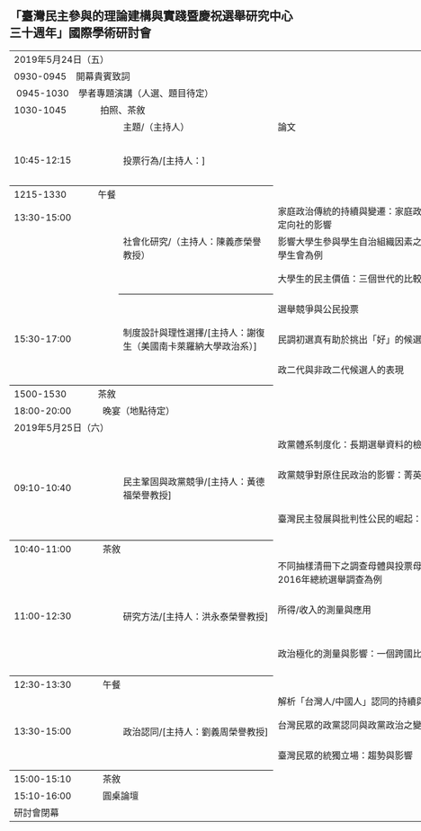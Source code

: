 ## 「臺灣民主參與的理論建構與實踐暨慶祝選舉研究中心三十週年」國際學術研討會


<table border=0 cellpadding=0 cellspacing=0 width=1102 style='border-collapse:
 collapse;table-layout:fixed;width:1102pt'>
 <col width=144 style='mso-width-source:userset;mso-width-alt:6144;width:144pt'>
 <col width=213 style='mso-width-source:userset;mso-width-alt:9088;width:173pt'>
 <col width=384 style='mso-width-source:userset;mso-width-alt:16384;width:384pt'>
 <col width=278 style='mso-width-source:userset;mso-width-alt:11861;width:278pt'>
 <col width=83 style='mso-width-source:userset;mso-width-alt:3541;width:123pt'>
 <tr height=16 style='mso-height-source:userset;height:16.0pt'>
  <td colspan=5 height=16 class=xl70 width=1102 style='border-right:1.0pt solid black;
  height:16.0pt;width:1102pt'><font class="font6">2019</font><font class="font5">年</font><font
  class="font6">5</font><font class="font5">月</font><font class="font6">24</font><font
  class="font5">日（五）</font></td>
 </tr>
 <tr height=17 style='height:17.0pt'>
  <td colspan=5 height=17 class=xl77 width=1102 style='border-right:1.0pt solid black;
  height:17.0pt;width:1102pt'><span lang=EN-US>0930-0945<span
  style='mso-spacerun:yes'>&nbsp;&nbsp;&nbsp; </span><font class="font5">開幕貴賓致詞</font></span></td>
 </tr>
 <tr height=17 style='height:17.0pt'>
  <td colspan=5 height=17 class=xl77 width=1102 style='border-right:1.0pt solid black;
  height:17.0pt;width:1102pt'><span lang=EN-US><span
  style='mso-spacerun:yes'>&nbsp;</span>0945-1030<span
  style='mso-spacerun:yes'>&nbsp;&nbsp;&nbsp; </span><font class="font5">學者專題演講（人選、題目待定）</font></span></td>
 </tr>
 <tr height=17 style='height:17.0pt'>
  <td colspan=5 height=17 class=xl77 width=1102 style='border-right:1.0pt solid black;
  height:17.0pt;width:1102pt'><span lang=EN-US>1030-1045<span
  style='mso-spacerun:yes'>&nbsp;&nbsp;&nbsp;&nbsp;&nbsp;&nbsp;&nbsp;&nbsp;&nbsp;&nbsp;&nbsp;&nbsp;&nbsp;
  </span><font class="font5">拍照、茶敘</font></span></td>
 </tr>
 <tr height=17 style='height:17.0pt'>
  <td height=17 class=xl65 width=144 style='height:17.0pt;width:144pt'><span
  lang=EN-US>　</span></td>
  <td class=xl66 width=213 style='width:173pt'>主題<font class="font6">/</font><font
  class="font5">（主持人）</font></td>
  <td class=xl66 width=384 style='width:384pt'>論文</td>
  <td class=xl66 width=278 style='width:278pt'>發表人</td>
  <td class=xl66 width=83 style='width:123pt'>評論人</td>
 </tr>
  <tr height=16 style='height:16.0pt'>
  <td rowspan=3 height=49 class=xl76 width=144 style='border-bottom:1.0pt solid black;
  height:49.0pt;border-top:none;width:144pt'><span lang=EN-US>10:45-12:15</span></td>
  <td rowspan=3 class=xl73 width=213 style='border-bottom:1.0pt solid black;
  border-top:none;width:213pt'>投票行為<font class="font6">/</font><font
  class="font5">[主持人：]</font></td>
  <td class=xl69 width=384 style='width:384pt'></td>
  <td class=xl69 width=278 style='width:278pt'>作者：<font class="font6">（）</font></td>
  <td class=xl69 width=83 style='width:83pt'> </td>
 </tr>
 <tr height=16 style='height:16.0pt'>
  <td height=16 class=xl69 width=384 style='height:16.0pt;width:384pt'> </td>
  <td class=xl69 width=278 style='width:278pt'>盛杏湲<font class="font6">（政治大學政治學系）</font></td>
  <td class=xl69 width=83 style='width:83pt'> </td>
 </tr>
 <tr height=17 style='height:17.0pt'>
  <td height=17 class=xl66 width=384 style='height:17.0pt;width:384pt'> </td>
  <td class=xl66 width=278 style='width:278pt'>王靖興<font class="font6">（休士頓大學）</font></td>
  <td class=xl66 width=83 style='width:83pt'> </td>
 </tr>
 <tr height=17 style='height:17.0pt'>
  <td colspan=5 height=17 class=xl77 width=1102 style='border-right:1.0pt solid black;
  height:17.0pt;width:1102pt'><span lang=EN-US>1215-1330<span
  style='mso-spacerun:yes'>&nbsp;&nbsp;&nbsp;&nbsp;&nbsp;&nbsp;&nbsp;&nbsp;&nbsp;&nbsp;&nbsp;&nbsp;
  </span><font class="font5">午餐</font></span></td>
 </tr>

 <tr height=16 style='height:16.0pt'>
  <td height=16 class=xl67 width=144 style='height:16.0pt;width:144pt'><span
  lang=EN-US>13:30-15:00</span></td>
  <td rowspan=3 class=xl73 width=213 style='border-bottom:1.0pt solid black;
  border-top:none;width:213pt'>社會化研究<font class="font6">/</font><font
  class="font5">（主持人：陳義彥榮譽教授）</font></td>
  <td class=xl69 width=384 style='width:384pt'>家庭政治傳統的持續與變遷：家庭政治性與親子關係對大學生政治定向社的影響
</td>
  <td class=xl69 width=278 style='width:278pt'>陳陸輝（政治大學選舉研究中心暨政治系）、
楊貴（政治大學政治學系博士生）</td>
  <td class=xl69 width=83 style='width:83pt'>陳義彥</td>
 </tr>
 <tr height=16 style='height:16.0pt'>
  <td height=16 class=xl67 width=144 style='height:16.0pt;width:144pt'>　</td>
  <td class=xl69 width=384 style='width:384pt'>影響大學生參與學生自治組織因素之探討—以國立臺北大學日間部學生會為例</td>
  <td class=xl69 width=278 style='width:278pt'>謝忠賢、張繼中、郭倢如、王騰緯、黃善羚、劉嘉薇（國立臺北大學公共行政暨政策學系）</td>
  <td class=xl69 width=83 style='width:83pt'>盛杏湲（政治大學政治學系）</td>
 </tr>
 <tr height=17 style='height:17.0pt'>
  <td height=17 class=xl68 width=144 style='height:17.0pt;width:144pt'></td>
  <td class=xl66 width=384 style='width:384pt'>大學生的民主價值：三個世代的比較</td>
  <td class=xl66 width=278 style='width:278pt'>陳光輝(國立中正大學政治學系)</td>
  <td class=xl66 width=83 style='width:83pt'>盛杏湲（政治大學政治學系）</td>
 </tr>
 </tr>
 <tr height=16 style='height:16.0pt'>
  <td rowspan=3 height=49 class=xl76 width=144 style='border-bottom:1.0pt solid black;
  height:49.0pt;border-top:none;width:144pt'><span lang=EN-US>15:30-17:00</span></td>
  <td rowspan=3 class=xl73 width=213 style='border-bottom:1.0pt solid black;
  border-top:none;width:213pt'>制度設計與理性選擇<font class="font6">/</font><font
  class="font5">[主持人：謝復生（美國南卡萊羅納大學政治系）]</font></td>
  <td class=xl69 width=384 style='width:384pt'>選舉競爭與公民投票</td>
  <td class=xl69 width=278 style='width:278pt'>蔡佳泓<font class="font6">（政治大學選舉研究中心與東亞所）</font></td>
  <td class=xl69 width=83 style='width:83pt'>謝復生（美國南卡萊羅納大學政治系）</td>
 </tr>
 <tr height=16 style='height:16.0pt'>
  <td height=16 class=xl69 width=384 style='height:16.0pt;width:384pt'>民調初選真有助於挑出「好」的候選人嗎？</td>
  <td class=xl69 width=278 style='width:278pt'>俞振華<font class="font6">（政治大學選舉研究中心與政治學系）</font></td>
  <td class=xl69 width=83 style='width:83pt'>牛銘實（杜克大學政治系）</td>
 </tr>
 <tr height=17 style='height:17.0pt'>
  <td height=17 class=xl66 width=384 style='height:17.0pt;width:384pt'>政二代與非政二代候選人的表現</td>
  <td class=xl66 width=278 style='width:278pt'>鮑彤<font class="font6">（中研院政治所與政治大學選舉研究中心）</font></td>
  <td class=xl66 width=83 style='width:83pt'>牛銘實（杜克大學政治系）</td>
 </tr>
 <tr height=17 style='height:17.0pt'>
  <td colspan=5 height=17 class=xl77 width=1102 style='border-right:1.0pt solid black;
  height:17.0pt;width:1102pt'><span lang=EN-US>1500-1530<span
  style='mso-spacerun:yes'>&nbsp;&nbsp;&nbsp;&nbsp;&nbsp;&nbsp;&nbsp;&nbsp;&nbsp;&nbsp;&nbsp;&nbsp;
  </span><font class="font5">茶敘</font></span></td>
 </tr>
  <tr height=17 style='height:17.0pt'>
  <td colspan=5 height=17 class=xl77 width=1102 style='border-right:1.0pt solid black;
  height:17.0pt;width:1102pt'><span lang=EN-US>18:00-20:00<span
  style='mso-spacerun:yes'>&nbsp;&nbsp;&nbsp;&nbsp;&nbsp;&nbsp;&nbsp;&nbsp;&nbsp;&nbsp;&nbsp;&nbsp;
  </span><font class="font5">晚宴（地點待定）</font></span></td>
 </tr>
 <tr height=16 style='mso-height-source:userset;height:16.0pt'>
  <td colspan=5 height=16 class=xl70 width=1102 style='border-right:1.0pt solid black;
  height:16.0pt;width:1102pt'><font class="font6">2019</font><font class="font5">年</font><font
  class="font6">5</font><font class="font5">月</font><font class="font6">25</font><font
  class="font5">日（六）</font></td>
 </tr>

 <tr height=16 style='height:16.0pt'>
  <td rowspan=3 height=49 class=xl76 width=144 style='border-bottom:1.0pt solid black;
  height:49.0pt;border-top:none;width:144pt'><span lang=EN-US>09:10-10:40</span></td>
  <td rowspan=3 class=xl73 width=213 style='border-bottom:1.0pt solid black;
  border-top:none;width:213pt'>民主鞏固與政黨競爭<font class="font6">/</font><font
  class="font5">[主持人：黃德福榮譽教授]</font></td>
  <td class=xl69 width=384 style='width:384pt'>政黨體系制度化：長期選舉資料的檢視觀點</td>
  <td class=xl69 width=278 style='width:278pt'>游清鑫<font class="font6">（政治大學選舉研究中心與國發所）</font></td>
  <td class=xl69 width=83 style='width:83pt'>黃德福榮譽教授</td>
 </tr>
 <tr height=16 style='height:16.0pt'>
  <td height=16 class=xl69 width=384 style='height:16.0pt;width:384pt'>政黨競爭對原住民政治的影響：菁英觀點</td>
  <td class=xl69 width=278 style='width:278pt'>包正豪（淡江大學全球政治經濟學系）</td>
  <td class=xl69 width=83 style='width:83pt'>陳永福（紐西蘭坎特伯里大學政治與國際關係系）</td>
 </tr>
 <tr height=17 style='height:17.0pt'>
  <td height=17 class=xl66 width=384 style='height:17.0pt;width:384pt'>臺灣民主發展與批判性公民的崛起：TEDS資料的檢視</td>
  <td class=xl66 width=278 style='width:278pt'>黃信豪（師範大學公民教育與活動領導學系）</td>
  <td class=xl66 width=83 style='width:83pt'>陳永福（紐西蘭坎特伯里大學政治與國際關係系）</td>
 </tr>
 <tr height=17 style='height:17.0pt'>
  <td colspan=5 height=17 class=xl77 width=1102 style='border-right:1.0pt solid black;
  height:17.0pt;width:1102pt'><span lang=EN-US>10:40-11:00<span
  style='mso-spacerun:yes'>&nbsp;&nbsp;&nbsp;&nbsp;&nbsp;&nbsp;&nbsp;&nbsp;&nbsp;&nbsp;&nbsp;&nbsp;
  </span><font class="font5">茶敘</font></span></td>
 </tr>
 
 <tr height=32 style='height:32.0pt'>
  <td rowspan=3 height=65 class=xl76 width=144 style='border-bottom:1.0pt solid black;
  height:65.0pt;border-top:none;width:144pt'><span lang=EN-US>11:00-12:30</span></td>
  <td rowspan=3 class=xl73 width=213 style='border-bottom:1.0pt solid black;
  border-top:none;width:213pt'>研究方法<font class="font6">/</font><font
  class="font5">[主持人：洪永泰榮譽教授]</font></td>
 <td height=16 class=xl69 width=384 style='height:16.0pt;width:384pt'>不同抽樣清冊下之調查母體與投票母體的輪廓分析
—以TEDS 2016年總統選舉調查為例</td>
  <td class=xl69 width=278 style='width:278pt'>莊文忠（世新大學行政管理學系）</td>
  <td class=xl69 width=83 style='width:83pt'>洪永泰榮譽教授</td>
 </tr>
 <tr height=16 style='height:16.0pt'>
  <td class=xl69 width=384 style='width:384pt'>所得/收入的測量與應用</td>
 <td class=xl69 width=278 style='width:278pt'>蔡宗漢（政治大學政治學系與選舉研究中心）、蔡奇霖（政治大學政治學系）</td>
  <td class=xl69 width=83 style='width:83pt'>黃紀（政治大學政治學系與選舉研究中心）</td>
  </tr>
 <tr height=17 style='height:17.0pt'>
  <td height=17 class=xl66 width=384 style='height:17.0pt;width:384pt'>政治極化的測量與影響：一個跨國比較分析</td>
  <td class=xl66 width=278 style='width:278pt'>蕭怡靖（淡江大學公共行政學系）</td>
  <td class=xl66 width=83 style='width:83pt'>黃紀（政治大學政治學系與選舉研究中心）</td>
 </tr>
  <tr height=17 style='height:17.0pt'>
  <td colspan=5 height=17 class=xl77 width=1102 style='border-right:1.0pt solid black;
  height:17.0pt;width:1102pt'><span lang=EN-US>12:30-13:30<span
  style='mso-spacerun:yes'>&nbsp;&nbsp;&nbsp;&nbsp;&nbsp;&nbsp;&nbsp;&nbsp;&nbsp;&nbsp;&nbsp;&nbsp;
  </span><font class="font5">午餐</font></span></td>
 </tr>

 <tr height=16 style='height:16.0pt'>
  <td rowspan=3 height=49 class=xl76 width=144 style='border-bottom:1.0pt solid black;
  height:49.0pt;border-top:none;width:144pt'><span lang=EN-US>13:30-15:00</span></td>
  <td rowspan=3 class=xl73 width=213 style='border-bottom:1.0pt solid black;
  border-top:none;width:213pt'>政治認同<font class="font6">/</font><font
  class="font5">[主持人：劉義周榮譽教授]</font></td>
  <td class=xl69 width=384 style='width:384pt'>解析「台灣人/中國人」認同的持續與變遷</td>
  <td class=xl69 width=278 style='width:278pt'>鄭夙芬<font class="font6">（政治大學選舉研究中心）</font></td>
  <td class=xl69 width=83 style='width:83pt'>劉義周榮譽教授</td>
 </tr>
 <tr height=16 style='height:16.0pt'>
  <td height=16 class=xl69 width=384 style='height:16.0pt;width:384pt'>台灣民眾的政黨認同與政黨政治之變化</td>
  <td class=xl69 width=278 style='width:278pt'>林瓊珠（東吳大學政治系）</td>
  <td class=xl69 width=83 style='width:83pt'>林聰吉（淡江大學公共行政學系）</td>
 </tr>
 <tr height=17 style='height:17.0pt'>
  <td height=17 class=xl66 width=384 style='height:17.0pt;width:384pt'>臺灣民眾的統獨立場：趨勢與影響</td>
  <td class=xl66 width=278 style='width:278pt'>周應龍（淡江大學全球政治經濟學系）</td>
  <td class=xl66 width=83 style='width:83pt'>林聰吉（淡江大學公共行政學系）</td>
 </tr>
  <tr height=17 style='height:17.0pt'>
  <td colspan=5 height=17 class=xl77 width=1102 style='border-right:1.0pt solid black;
  height:17.0pt;width:1102pt'><span lang=EN-US>15:00-15:10<span
  style='mso-spacerun:yes'>&nbsp;&nbsp;&nbsp;&nbsp;&nbsp;&nbsp;&nbsp;&nbsp;&nbsp;&nbsp;&nbsp;&nbsp;
  </span><font class="font5">茶敘</font></span></td>
 </tr>

 <tr height=17 style='height:17.0pt'>
  <td colspan=5 height=17 class=xl77 width=1102 style='border-right:1.0pt solid black;
  height:17.0pt;width:1102pt'><span lang=EN-US>15:10-16:00<span
  style='mso-spacerun:yes'>&nbsp;&nbsp;&nbsp;&nbsp;&nbsp;&nbsp;&nbsp;&nbsp;&nbsp;&nbsp;&nbsp;&nbsp;
  </span><font class="font5">圓桌論壇</font></span></td>
 </tr>


 <tr height=16 style='height:16.0pt'>
  <td colspan=5 height=16 class=xl70 width=1102 style='border-right:1.0pt solid black;
  height:16.0pt;width:1102pt'>研討會閉幕</td>
 </tr>
</table>


